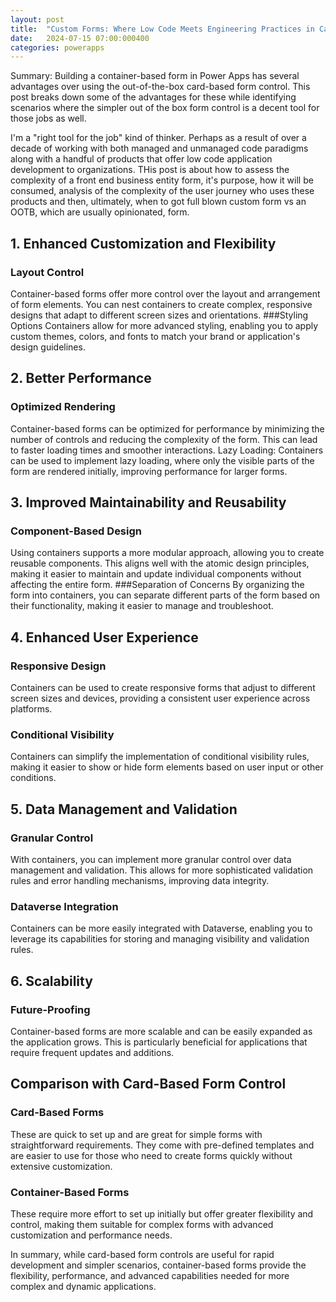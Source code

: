 ```yaml
---
layout: post
title:  "Custom Forms: Where Low Code Meets Engineering Practices in Canvas Applications"
date:   2024-07-15 07:00:000400
categories: powerapps
---
```

 Summary: Building a container-based form in Power Apps has several advantages over using the out-of-the-box card-based form control. This post breaks down some of the advantages for these while identifying scenarios where the simpler out of the box form control is a decent tool for those jobs as well.
 <!--more-->
 
I'm a "right tool for the job" kind of thinker. Perhaps as a result of over a decade of working with both managed and unmanaged code paradigms along with a handful of products that offer low code application development to organizations. THis post is about how to assess the complexity of a front end business entity form, it's purpose, how it will be consumed, analysis of the complexity of the user journey who uses these products and then, ultimately, when to got full blown custom form vs an OOTB, which are usually opinionated, form.

## 1. Enhanced Customization and Flexibility
### Layout Control
Container-based forms offer more control over the layout and arrangement of form elements. You can nest containers to create complex, responsive designs that adapt to different screen sizes and orientations.
###Styling Options
Containers allow for more advanced styling, enabling you to apply custom themes, colors, and fonts to match your brand or application's design guidelines.

## 2. Better Performance
### Optimized Rendering
Container-based forms can be optimized for performance by minimizing the number of controls and reducing the complexity of the form. This can lead to faster loading times and smoother interactions.
Lazy Loading: Containers can be used to implement lazy loading, where only the visible parts of the form are rendered initially, improving performance for larger forms.

## 3. Improved Maintainability and Reusability
### Component-Based Design
Using containers supports a more modular approach, allowing you to create reusable components. This aligns well with the atomic design principles, making it easier to maintain and update individual components without affecting the entire form.
###Separation of Concerns
By organizing the form into containers, you can separate different parts of the form based on their functionality, making it easier to manage and troubleshoot.

## 4. Enhanced User Experience
### Responsive Design 
Containers can be used to create responsive forms that adjust to different screen sizes and devices, providing a consistent user experience across platforms.
### Conditional Visibility
Containers can simplify the implementation of conditional visibility rules, making it easier to show or hide form elements based on user input or other conditions.

## 5. Data Management and Validation
### Granular Control
With containers, you can implement more granular control over data management and validation. This allows for more sophisticated validation rules and error handling mechanisms, improving data integrity.
### Dataverse Integration
Containers can be more easily integrated with Dataverse, enabling you to leverage its capabilities for storing and managing visibility and validation rules.

## 6. Scalability
### Future-Proofing
Container-based forms are more scalable and can be easily expanded as the application grows. This is particularly beneficial for applications that require frequent updates and additions.

## Comparison with Card-Based Form Control
### Card-Based Forms
These are quick to set up and are great for simple forms with straightforward requirements. They come with pre-defined templates and are easier to use for those who need to create forms quickly without extensive customization.
### Container-Based Forms
These require more effort to set up initially but offer greater flexibility and control, making them suitable for complex forms with advanced customization and performance needs.

In summary, while card-based form controls are useful for rapid development and simpler scenarios, container-based forms provide the flexibility, performance, and advanced capabilities needed for more complex and dynamic applications.